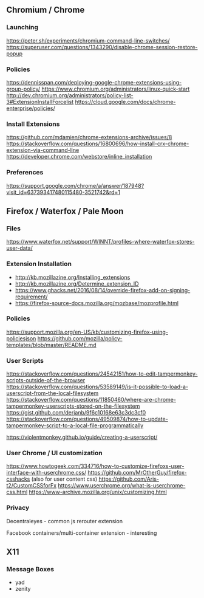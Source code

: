 ## Chromium / Chrome

### Launching

https://peter.sh/experiments/chromium-command-line-switches/
https://superuser.com/questions/1343290/disable-chrome-session-restore-popup

### Policies

https://dennisspan.com/deploying-google-chrome-extensions-using-group-policy/
https://www.chromium.org/administrators/linux-quick-start
http://dev.chromium.org/administrators/policy-list-3#ExtensionInstallForcelist
https://cloud.google.com/docs/chrome-enterprise/policies/

### Install Extensions

https://github.com/mdamien/chrome-extensions-archive/issues/8
https://stackoverflow.com/questions/16800696/how-install-crx-chrome-extension-via-command-line
https://developer.chrome.com/webstore/inline_installation

### Preferences

https://support.google.com/chrome/a/answer/187948?visit_id=637393417480115480-3521742&rd=1


## Firefox / Waterfox / Pale Moon

### Files

https://www.waterfox.net/support/WINNT/profiles-where-waterfox-stores-user-data/

### Extension Installation

- http://kb.mozillazine.org/Installing_extensions
- http://kb.mozillazine.org/Determine_extension_ID
- https://www.ghacks.net/2016/08/14/override-firefox-add-on-signing-requirement/
- https://firefox-source-docs.mozilla.org/mozbase/mozprofile.html

### Policies

https://support.mozilla.org/en-US/kb/customizing-firefox-using-policiesjson
https://github.com/mozilla/policy-templates/blob/master/README.md

### User Scripts

https://stackoverflow.com/questions/24542151/how-to-edit-tampermonkey-scripts-outside-of-the-browser
https://stackoverflow.com/questions/53589149/is-it-possible-to-load-a-userscript-from-the-local-filesystem
https://stackoverflow.com/questions/11850460/where-are-chrome-tampermonkey-userscripts-stored-on-the-filesystem
https://gist.github.com/derjanb/9f6c10168e63c3dc3cf0
https://stackoverflow.com/questions/49509874/how-to-update-tampermonkey-script-to-a-local-file-programmatically

https://violentmonkey.github.io/guide/creating-a-userscript/

### User Chrome / UI customization

https://www.howtogeek.com/334716/how-to-customize-firefoxs-user-interface-with-userchrome.css/
https://github.com/MrOtherGuy/firefox-csshacks (also for user content css)
https://github.com/Aris-t2/CustomCSSforFx
https://www.userchrome.org/what-is-userchrome-css.html
https://www-archive.mozilla.org/unix/customizing.html

### Privacy

Decentraleyes - common js rerouter extension

Facebook containers/multi-container extension - interesting


## X11

### Message Boxes

- yad
- zenity
